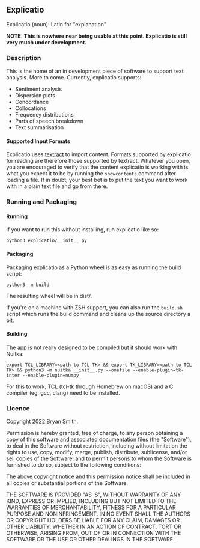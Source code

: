 ## Explicatio

Explicatio (noun): Latin for "explanation"

**NOTE: This is nowhere near being usable at this point. Explicatio is still very much under development.**

### Description
This is the home of an in development piece of software to support text analysis. More to come. Currently, explicatio supports:
* Sentiment analysis
* Dispersion plots
* Concordance
* Collocations
* Frequency distributions
* Parts of speech breakdown
* Text summarisation

#### Supported Input Formats
Explicatio uses [textract](https://textract.readthedocs.io/en/stable/) to import content. Formats supported by explicatio for reading are therefore those supported by textract. Whatever you open, you are encouraged to verify that the content explicatio is working with is what you expect it to be by running the `showcontents` command after loading a file. If in doubt, your best bet is to put the text you want to work with in a plain text file and go from there.

### Running and Packaging

#### Running
If you want to run this without installing, run explicatio like so:

    python3 explicatio/__init__.py

#### Packaging
Packaging explicatio as a Python wheel is as easy as running the build script:

    python3 -m build

The resulting wheel will be in dist/.

If you're on a machine with ZSH support, you can also run the `build.sh` script which runs the build command and cleans up the source directory a bit.

#### Building
The app is not really designed to be compiled but it should work with Nuitka:

    export TCL_LIBRARY=<path to TCL-TK> && export TK_LIBRARY=<path to TCL-TK> && python3 -m nuitka __init__.py --onefile --enable-plugin=tk-inter --enable-plugin=numpy

For this to work, TCL (tcl-tk through Homebrew on macOS) and a C compiler (eg. gcc, clang) need to be installed.

### Licence

Copyright 2022 Bryan Smith.

Permission is hereby granted, free of charge, to any person obtaining a copy of this software and associated documentation files (the "Software"), to deal in the Software without restriction, including without limitation the rights to use, copy, modify, merge, publish, distribute, sublicense, and/or sell copies of the Software, and to permit persons to whom the Software is furnished to do so, subject to the following conditions:

The above copyright notice and this permission notice shall be included in all copies or substantial portions of the Software.

THE SOFTWARE IS PROVIDED "AS IS", WITHOUT WARRANTY OF ANY KIND, EXPRESS OR IMPLIED, INCLUDING BUT NOT LIMITED TO THE WARRANTIES OF MERCHANTABILITY, FITNESS FOR A PARTICULAR PURPOSE AND NONINFRINGEMENT. IN NO EVENT SHALL THE AUTHORS OR COPYRIGHT HOLDERS BE LIABLE FOR ANY CLAIM, DAMAGES OR OTHER LIABILITY, WHETHER IN AN ACTION OF CONTRACT, TORT OR OTHERWISE, ARISING FROM, OUT OF OR IN CONNECTION WITH THE SOFTWARE OR THE USE OR OTHER DEALINGS IN THE SOFTWARE.